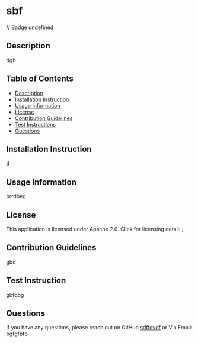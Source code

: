 # sbf
  
  // Badge
  undefined

  ## Description
  dgb

  ## Table of Contents
  
  - [Description](#description)
  - [Installation Instruction](#installation-instruction)
  - [Usage Information](#usage-information)
  - [License](#license)
  - [Contribution Guidelines](#contribution-guidelines)
  - [Test Instructions](#test-instructions)
  - [Questions](#questions)

  ## Installation Instruction
  d

  ## Usage Information
  brrdbeg

  ## License
  This application is licensed under Apache 2.0. Click for licensing detail: <undefined>;

  ## Contribution Guidelines
  gbd

  ## Test Instruction
  gbfdbg

  ## Questions
  If you have any questions, please reach out on GitHub
  [sdffdvdf](https://github.com/sdffdvdf)
  or Via Email:
  bgfgfbfb
